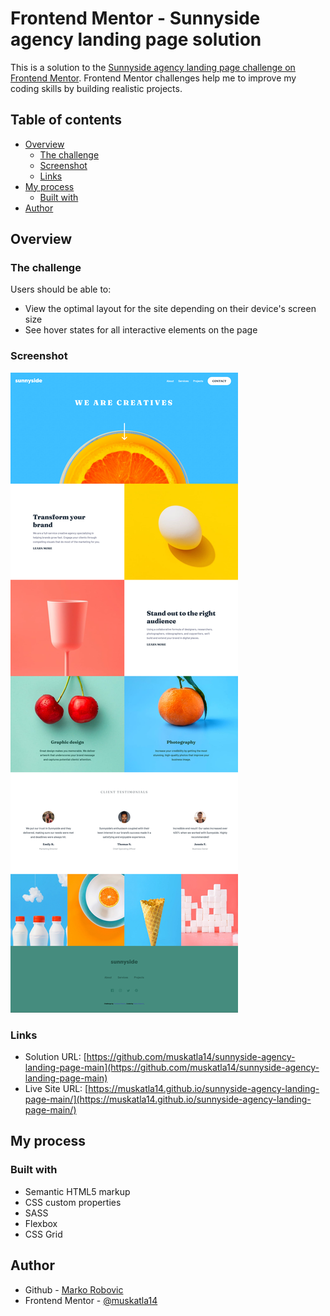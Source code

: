 # Frontend Mentor - Sunnyside agency landing page solution

This is a solution to the [Sunnyside agency landing page challenge on Frontend Mentor](https://www.frontendmentor.io/challenges/sunnyside-agency-landing-page-7yVs3B6ef). Frontend Mentor challenges help me to improve my coding skills by building realistic projects.

## Table of contents

- [Overview](#overview)
  - [The challenge](#the-challenge)
  - [Screenshot](#screenshot)
  - [Links](#links)
- [My process](#my-process)
  - [Built with](#built-with)
- [Author](#author)

## Overview

### The challenge

Users should be able to:

- View the optimal layout for the site depending on their device's screen size
- See hover states for all interactive elements on the page

### Screenshot

![](./images/screenshot-fullpage.png)

### Links

- Solution URL: [https://github.com/muskatla14/sunnyside-agency-landing-page-main](https://github.com/muskatla14/sunnyside-agency-landing-page-main)
- Live Site URL: [https://muskatla14.github.io/sunnyside-agency-landing-page-main/](https://muskatla14.github.io/sunnyside-agency-landing-page-main/)

## My process

### Built with

- Semantic HTML5 markup
- CSS custom properties
- SASS
- Flexbox
- CSS Grid

## Author

- Github - [Marko Robovic](https://github.com/muskatla14)
- Frontend Mentor - [@muskatla14](https://www.frontendmentor.io/profile/muskatla14)
